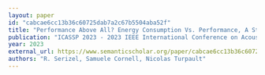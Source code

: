 ```yaml
---
layout: paper
id: "cabcae6cc13b36c60725dab7a2c67b5504aba52f"
title: "Performance Above All? Energy Consumption Vs. Performance, A Study On Sound Event Detection With Heterogeneous Data"
publication: "ICASSP 2023 - 2023 IEEE International Conference on Acoustics, Speech and Signal Processing (ICASSP)"
year: 2023
external_url: https://www.semanticscholar.org/paper/cabcae6cc13b36c60725dab7a2c67b5504aba52f
authors: "R. Serizel, Samuele Cornell, Nicolas Turpault"
---
```

